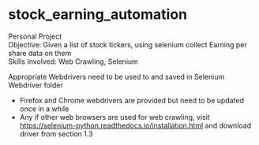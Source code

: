 # stock_earning_automation
Personal Project <br />
Objective: Given a list of stock tickers, using selenium collect Earning per share data on them <br />
Skills Involved: Web Crawling, Selenium <br />

Appropriate Webdrivers need to be used to and saved in Selenium Webdriver folder
- Firefox and Chrome webdrivers are provided but need to be updated once in a while
- Any if other web browsers are used for web crawling, visit https://selenium-python.readthedocs.io/installation.html and download driver from section 1.3
